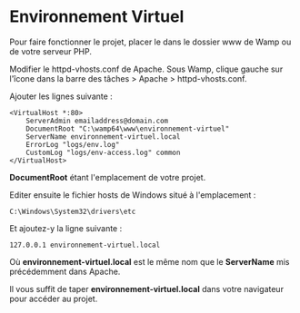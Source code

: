 # Environnement Virtuel

Pour faire fonctionner le projet, placer le dans le dossier www de Wamp ou de votre serveur PHP.


Modifier le httpd-vhosts.conf de Apache.
Sous Wamp, clique gauche sur l'îcone dans la barre des tâches > Apache > httpd-vhosts.conf.

Ajouter les lignes suivante :
```
<VirtualHost *:80>
    ServerAdmin emailaddress@domain.com
    DocumentRoot "C:\wamp64\www\environnement-virtuel"
    ServerName environnement-virtuel.local
    ErrorLog "logs/env.log"
    CustomLog "logs/env-access.log" common
</VirtualHost>
```
**DocumentRoot** étant l'emplacement de votre projet.

Editer ensuite le fichier hosts de Windows situé à l'emplacement :
```
C:\Windows\System32\drivers\etc
```
Et ajoutez-y la ligne suivante :
```
127.0.0.1 environnement-virtuel.local
```
Où **environnement-virtuel.local** est le même nom que le **ServerName** mis précédemment dans Apache.

Il vous suffit de taper **environnement-virtuel.local** dans votre navigateur pour accéder au projet.
